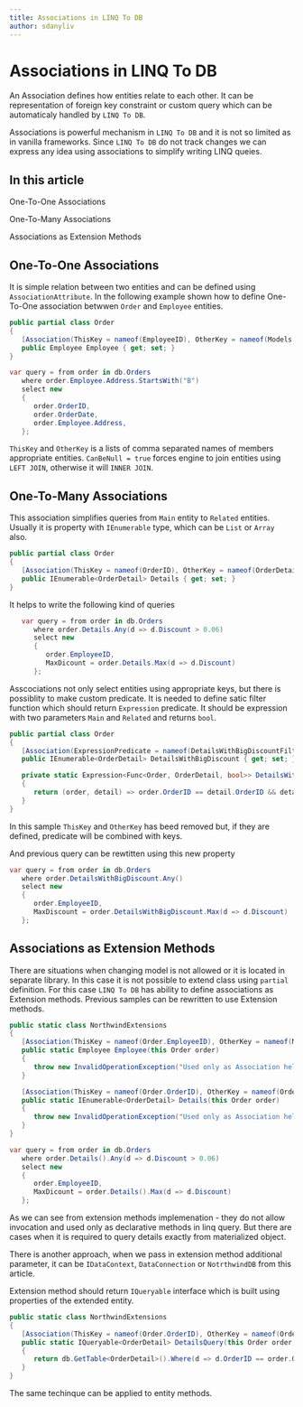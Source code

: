 ```yaml
---
title: Associations in LINQ To DB
author: sdanyliv
---
```

# Associations in LINQ To DB

An Association defines how entities relate to each other. It can be representation of foreign key constraint or custom query which can be automaticaly handled by `LINQ To DB`.

Associations is powerful mechanism in `LINQ To DB` and it is not so limited as in vanilla frameworks. Since `LINQ To DB` do not track changes we can express any idea using associations to simplify writing LINQ queies.

## In this article

One-To-One Associations

One-To-Many Associations

Associations as Extension Methods

## One-To-One Associations

It is simple relation between two entities and can be defined using `AssociationAttribute`.
In the following example shown how to define One-To-One association betwwen `Order` and `Employee` entities.

```cs
public partial class Order
{
   [Association(ThisKey = nameof(EmployeeID), OtherKey = nameof(Models.Employee.EmployeeID), CanBeNull = true)]
   public Employee Employee { get; set; }
}

```

```cs
var query = from order in db.Orders
   where order.Employee.Address.StartsWith("B")
   select new
   {
      order.OrderID,
      order.OrderDate,
      order.Employee.Address,
   };
```

`ThisKey` and `OtherKey` is a lists of comma separated names of members appropriate entities. `CanBeNull = true` forces engine to join entities using `LEFT JOIN`, otherwise it will `INNER JOIN`.

## One-To-Many Associations

This association simplifies queries from `Main` entity to `Related` entities. Usually it is property with `IEnumerable` type, which can be `List` or `Array` also.

```cs
public partial class Order
{
   [Association(ThisKey = nameof(OrderID), OtherKey = nameof(OrderDetail.OrderID))]
   public IEnumerable<OrderDetail> Details { get; set; }
}
```

It helps to write the following kind of queries

```cs
   var query = from order in db.Orders
      where order.Details.Any(d => d.Discount > 0.06)
      select new
      {
         order.EmployeeID,
         MaxDicount = order.Details.Max(d => d.Discount)
      };

```

Asscociations not only select entities using appropriate keys, but there is possiblity to make custom predicate. It is needed to define satic filter function which should return `Expression` predicate. It should be expression with two parameters `Main` and `Related` and returns `bool`.

```cs
public partial class Order
{
   [Association(ExpressionPredicate = nameof(DetailsWithBigDiscountFilter))]
   public IEnumerable<OrderDetail> DetailsWithBigDiscount { get; set; }

   private static Expression<Func<Order, OrderDetail, bool>> DetailsWithBigDiscountFilter()
   {
      return (order, detail) => order.OrderID == detail.OrderID && detail.Discount > 0.06;
   }
}
```

In this sample `ThisKey` and `OtherKey` has beed removed but, if they are defined, predicate will be combined with keys.

And previous query can be rewtitten using this new property

```cs
var query = from order in db.Orders
   where order.DetailsWithBigDiscount.Any()
   select new
   {
      order.EmployeeID,
      MaxDiscount = order.DetailsWithBigDiscount.Max(d => d.Discount)
   };
```

## Associations as Extension Methods

There are situations when changing model is not allowed or it is located in separate library. In this case it is not possible to extend class using `partial` definition.
For this case `LINQ To DB` has ability to define associations as Extension methods.
Previous samples can be rewritten to use Extension methods.

```cs
public static class NorthwindExtensions
{
   [Association(ThisKey = nameof(Order.EmployeeID), OtherKey = nameof(Models.Employee.EmployeeID), CanBeNull = true)]
   public static Employee Employee(this Order order)
   {
      throw new InvalidOperationException("Used only as Association helper");
   }

   [Association(ThisKey = nameof(Order.OrderID), OtherKey = nameof(OrderDetail.OrderID))]
   public static IEnumerable<OrderDetail> Details(this Order order)
   {
      throw new InvalidOperationException("Used only as Association helper");
   }
}
```

```cs
var query = from order in db.Orders
   where order.Details().Any(d => d.Discount > 0.06)
   select new
   {
      order.EmployeeID,
      MaxDicount = order.Details().Max(d => d.Discount)
   };
```

As we can see from extension methods implemenation - they do not allow invocation and used only as declarative methods in linq query.
But there are cases when it is required to query details exactly from materialized object.

There is another approach, when we pass in extension method additional parameter, it can be `IDataContext`, `DataConnection` or `NotrthwindDB` from this article.

Extension method should return `IQueryable` interface which is built using properties of the extended entity.

```cs
public static class NorthwindExtensions
{
   [Association(ThisKey = nameof(Order.OrderID), OtherKey = nameof(OrderDetail.OrderID))]
   public static IQueryable<OrderDetail> DetailsQuery(this Order order, IDataContext db)
   {
      return db.GetTable<OrderDetail>().Where(d => d.OrderID == order.OrderID);
   }
}
```

The same techinque can be applied to entity methods.
